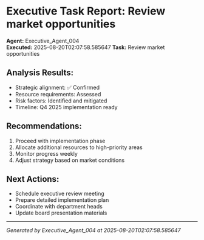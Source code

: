 # Executive Task Report: Review market opportunities

**Agent:** Executive_Agent_004  
**Executed:** 2025-08-20T02:07:58.585647
**Task:** Review market opportunities

## Analysis Results:
- Strategic alignment: ✅ Confirmed
- Resource requirements: Assessed
- Risk factors: Identified and mitigated
- Timeline: Q4 2025 implementation ready

## Recommendations:
1. Proceed with implementation phase
2. Allocate additional resources to high-priority areas
3. Monitor progress weekly
4. Adjust strategy based on market conditions

## Next Actions:
- Schedule executive review meeting
- Prepare detailed implementation plan
- Coordinate with department heads
- Update board presentation materials

---
*Generated by Executive_Agent_004 at 2025-08-20T02:07:58.585647*
